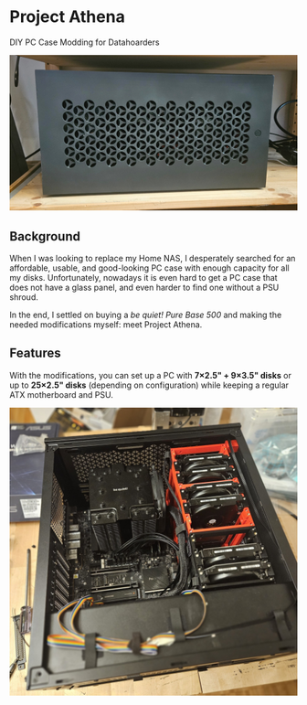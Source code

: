 # Project Athena
DIY PC Case Modding for Datahoarders 

![TheFront](imgs/TheFront.jpg)

## Background

When I was looking to replace my Home NAS, I desperately searched for an affordable, usable, and good-looking PC case with enough capacity for all my disks. Unfortunately, nowadays it is even hard to get a PC case that does not have a glass panel, and even harder to find one without a PSU shroud.

In the end, I settled on buying a *be quiet! Pure Base 500* and making the needed modifications myself: meet Project Athena.

## Features

With the modifications, you can set up a PC with **7×2.5" + 9×3.5" disks** or up to **25×2.5" disks** (depending on configuration) while keeping a regular ATX motherboard and PSU.

![Inside](imgs/Inside.jpg)

